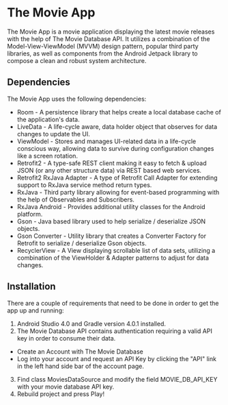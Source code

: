 # The Movie App

The Movie App is a movie application displaying the latest movie releases with the help of The Movie Database API.
It utilizes a combination of the Model-View-ViewModel (MVVM) design pattern, 
popular third party libraries, as well as components from the Android Jetpack library to compose a 
clean and robust system architecture.



## Dependencies

The Movie App uses the following dependencies:

* Room - A persistence library that helps create a local database cache of the application's data.
* LiveData - A life-cycle aware, data holder object that observes for data changes to update the UI.
* ViewModel - Stores and manages UI-related data in a life-cycle conscious way, allowing data to survive during 
 configuration changes like a screen rotation.
* Retrofit2 - A type-safe REST client making it easy to fetch & upload JSON (or any other structure data) via REST based web services.
* Retrofit2 RxJava Adapter - A type of Retrofit Call Adapter for extending support to RxJava service method return types.
* RxJava - Third party library allowing for event-based programming with the help of Observables and Subscribers.
* RxJava Android - Provides additional utility classes for the Android platform.
* Gson - Java based library used to help serialize / deserialize JSON objects.
* Gson Converter - Utility library that creates a Converter Factory for Retrofit to serialize / deserialize Gson objects.
* RecyclerView - A View displaying scrollable list of data sets, utilizing a combination of the ViewHolder & Adapter patterns to adjust for data changes.



## Installation

There are a couple of requirements that need to be done in order to get the app up and running:

1. Android Studio 4.0 and Gradle version 4.0.1 installed.
2. The Movie Database API contains authentication requiring a valid API key in order to consume their data.
  - Create an Account with The Movie Database
  - Log into your account and request an API Key by clicking the "API" link in the left hand side bar of the account page.
  
3. Find class MoviesDataSource and modify the field MOVIE_DB_API_KEY with your movie database API key.
4. Rebuild project and press Play!